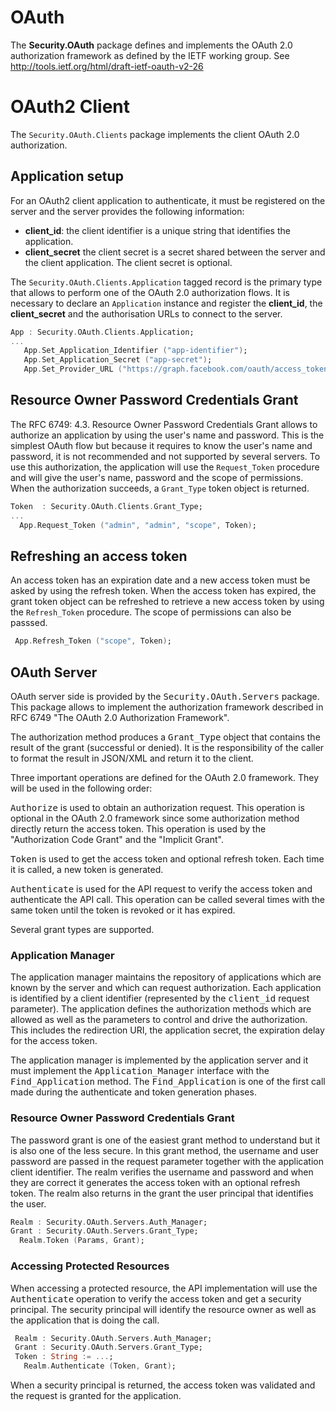 # OAuth
The <b>Security.OAuth</b> package defines and implements the OAuth 2.0 authorization
framework as defined by the IETF working group.
See http://tools.ietf.org/html/draft-ietf-oauth-v2-26

# OAuth2 Client
The `Security.OAuth.Clients` package implements the client OAuth 2.0 authorization.

## Application setup
For an OAuth2 client application to authenticate, it must be registered on the server
and the server provides the following information:

* **client_id**: the client identifier is a unique string that identifies the application.
* **client_secret** the client secret is a secret shared between the server and the client application.  The client secret is optional.

The `Security.OAuth.Clients.Application` tagged record is the primary type that
allows to perform one of the OAuth 2.0 authorization flows.  It is necessary to
declare an `Application` instance and register the **client_id**, the **client_secret**
and the authorisation URLs to connect to the server.

```Ada
App : Security.OAuth.Clients.Application;
...
   App.Set_Application_Identifier ("app-identifier");
   App.Set_Application_Secret ("app-secret");
   App.Set_Provider_URL ("https://graph.facebook.com/oauth/access_token");

```

## Resource Owner Password Credentials Grant
The RFC 6749: 4.3.  Resource Owner Password Credentials Grant allows to authorize an
application by using the user's name and password.  This is the simplest OAuth flow
but because it requires to know the user's name and password, it is not recommended and
not supported by several servers.  To use this authorization, the application will use
the `Request_Token` procedure and will give the user's name, password and the scope
of permissions.  When the authorization succeeds, a `Grant_Type` token object is returned.

```Ada
Token  : Security.OAuth.Clients.Grant_Type;
...
  App.Request_Token ("admin", "admin", "scope", Token);
```

## Refreshing an access token
An access token has an expiration date and a new access token must be asked by using the
refresh token.  When the access token has expired, the grant token object can be refreshed
to retrieve a new access token by using the `Refresh_Token` procedure.  The scope of
permissions can also be passsed.

```Ada
 App.Refresh_Token ("scope", Token);
```

## OAuth Server
OAuth server side is provided by the <tt>Security.OAuth.Servers</tt> package.
This package allows to implement the authorization framework described in RFC 6749
"The OAuth 2.0 Authorization Framework".

The authorization method produces a <tt>Grant_Type</tt> object that contains the result
of the grant (successful or denied).  It is the responsibility of the caller to format
the result in JSON/XML and return it to the client.

Three important operations are defined for the OAuth 2.0 framework.  They will be used
in the following order:

<tt>Authorize</tt> is used to obtain an authorization request.  This operation is
optional in the OAuth 2.0 framework since some authorization method directly return
the access token.  This operation is used by the "Authorization Code Grant" and the
"Implicit Grant".

<tt>Token</tt> is used to get the access token and optional refresh token.  Each time it
is called, a new token is generated.

<tt>Authenticate</tt> is used for the API request to verify the access token
and authenticate the API call.  This operation can be called several times with the same
token until the token is revoked or it has expired.

Several grant types are supported.

### Application Manager
The application manager maintains the repository of applications which are known by
the server and which can request authorization.  Each application is identified by
a client identifier (represented by the <tt>client_id</tt> request parameter).
The application defines the authorization methods which are allowed as well as
the parameters to control and drive the authorization.  This includes the redirection
URI, the application secret, the expiration delay for the access token.

The application manager is implemented by the application server and it must
implement the <tt>Application_Manager</tt> interface with the <tt>Find_Application</tt>
method.  The <tt>Find_Application</tt> is one of the first call made during the
authenticate and token generation phases.

### Resource Owner Password Credentials Grant
The password grant is one of the easiest grant method to understand but it is also one
of the less secure.  In this grant method, the username and user password are passed in
the request parameter together with the application client identifier.  The realm verifies
the username and password and when they are correct it generates the access token with
an optional refresh token.  The realm also returns in the grant the user principal that
identifies the user.

```Ada
Realm : Security.OAuth.Servers.Auth_Manager;
Grant : Security.OAuth.Servers.Grant_Type;
  Realm.Token (Params, Grant);

```

### Accessing Protected Resources
When accessing a protected resource, the API implementation will use the
<tt>Authenticate</tt> operation to verify the access token and get a security principal.
The security principal will identify the resource owner as well as the application
that is doing the call.

```Ada
 Realm : Security.OAuth.Servers.Auth_Manager;
 Grant : Security.OAuth.Servers.Grant_Type;
 Token : String := ...;
   Realm.Authenticate (Token, Grant);

```

When a security principal is returned, the access token was validated and the
request is granted for the application.



